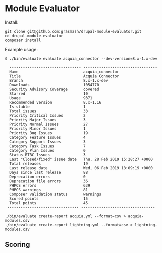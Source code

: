 <!--
[![Build Status](https://travis-ci.org/grasmash/composerize-drupal.svg?branch=master)](https://travis-ci.org/grasmash/composerize-drupal) [![Coverage Status](https://coveralls.io/repos/github/grasmash/composerize-drupal/badge.svg?branch=master)](https://coveralls.io/github/grasmash/composerize-drupal?branch=master) [![Packagist](https://img.shields.io/packagist/v/grasmash/composerize-drupal.svg)](https://packagist.org/packages/grasmash/composerize-drupal)
-->

# Module Evaluator

Install:
```
git clone git@github.com:grasmash/drupal-module-evaluator.git
cd drupal-module-evaluator
composer install
```

Example usage:
```
$ ./bin/evaluate evaluate acquia_connector --dev-version=8.x-1.x-dev

  -------------------------------- ---------------------------------
  Name                             acquia_connector
  Title                            Acquia Connector
  Branch                           8.x-1.x-dev
  Downloads                        1054770
  Security Advisory Coverage       covered
  Starred                          10
  Usage                            9371
  Recommended version              8.x-1.16
  Is stable                        1
  Total issues                     33
  Priority Critical Issues         2
  Priority Major Issues            3
  Priority Normal Issues           27
  Priority Minor Issues            1
  Priority Bug Issues              19
  Category Feature Issues          4
  Category Support Issues          3
  Category Task Issues             7
  Category Plan Issues             0
  Status RTBC Issues               3
  Last "Closed/fixed" issue date   Thu, 28 Feb 2019 15:28:27 +0000
  Total releases                   19
  Last release date                Wed, 06 Feb 2019 18:09:19 +0000
  Days since last release          88
  Deprecation errors               0
  Deprecation file errors          36
  PHPCS errors                     639
  PHPCS warnings                   81
  Composer validation status       warnings
  Scored points                    15
  Total points                     45
 -------------------------------- ---------------------------------
```

```
./bin/evaluate create-report acquia.yml --format=csv > acquia-modules.csv
./bin/evaluate create-report lightning.yml --format=csv > lightning-modules.csv
```

## Scoring
